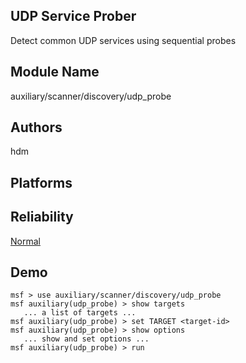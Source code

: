 ## UDP Service Prober

Detect common UDP services using sequential probes


## Module Name
auxiliary/scanner/discovery/udp_probe

## Authors
hdm





## Platforms


## Reliability
[Normal](https://github.com/rapid7/metasploit-framework/wiki/Exploit-Ranking)

## Demo

```
msf > use auxiliary/scanner/discovery/udp_probe
msf auxiliary(udp_probe) > show targets
   ... a list of targets ...
msf auxiliary(udp_probe) > set TARGET <target-id>
msf auxiliary(udp_probe) > show options
   ... show and set options ...
msf auxiliary(udp_probe) > run
```
    
    
